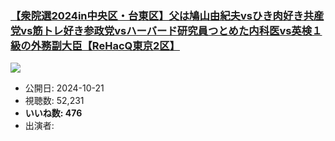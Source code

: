 ### [【衆院選2024in中央区・台東区】父は鳩山由紀夫vsひき肉好き共産党vs筋トレ好き参政党vsハーバード研究員つとめた内科医vs英検１級の外務副大臣【ReHacQ東京2区】](https://www.youtube.com/watch?v=G-1zbKXofL8)
[![](https://img.youtube.com/vi/G-1zbKXofL8/sddefault.jpg)](https://www.youtube.com/watch?v=G-1zbKXofL8)
-   公開日: 2024-10-21
-   視聴数: 52,231
-   **いいね数: 476**
-   出演者: 
